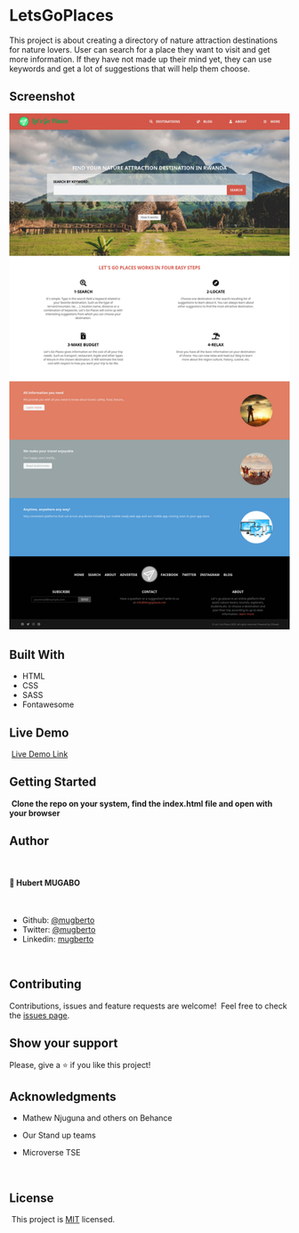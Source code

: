 # LetsGoPlaces

This project is about creating a directory of nature attraction destinations for nature lovers.
User can search for a place they want to visit and get more information. If they have not made up their mind yet,
they can use keywords and get a lot of suggestions that will help them choose.


## Screenshot

![Page screenshot](images/app_screenshot.png)

## Built With

- HTML
- CSS
- SASS
- Fontawesome
  ​

## Live Demo

​
[Live Demo Link](https://mugberto.github.io/LetsGoPlaces/)
​

## Getting Started

​
**Clone the repo on your system, find the index.html file and open with your browser**
​

## Author
​
#### 👤 **Hubert MUGABO**
​
- Github: [@mugberto](https://github.com/mugberto)
- Twitter: [@mugberto](https://twitter.com/mugberto)
- Linkedin: [mugberto](https://www.linkedin.com/in/hubert-mugabo-23144b6a/)

 ​
## Contributing

Contributions, issues and feature requests are welcome!
​
Feel free to check the [issues page](https://github.com/mugberto/LetsGoPlaces/issues).
​

## Show your support

Please, give a ⭐️ if you like this project!
​

## Acknowledgments

- Mathew Njuguna and others on Behance
- Our Stand up teams
- Microverse TSE


  ​
## License
​
This project is [MIT](lic.url) licensed.
